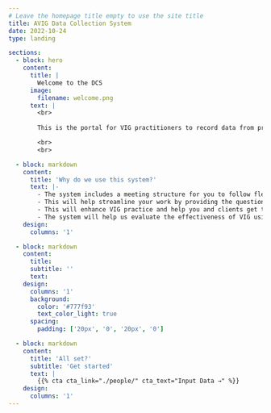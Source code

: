 ```yaml
---
# Leave the homepage title empty to use the site title
title: AVIG Data Collection System
date: 2022-10-24
type: landing

sections:
  - block: hero
    content:
      title: |
        Welcome to the DCS
      image:
        filename: welcome.png
      text: |
        <br>
        
        This is the portal for VIG practitioners to record data from pre- and post-VIG meetings with clients. We also encourage practitioners to use this system for a 6 month follow up meeting. 

        <br>
        <br>

  - block: markdown
    content: 
      title: 'Why do we use this system?'
      text: |-
        - The system includes a meeting structure for you to follow flexibly with your clients.
        - This will help streamline your work by providing the questions and measures you need in one place.
        - This will enhance VIG practice and help you and clients get the most out of your meetings before and after VIG.
        - The system will help us evaluate the effectiveness of VIG using anonymised data.
    design:
      columns: '1'

  - block: markdown
    content:
      title:
      subtitle: ''
      text:
    design:
      columns: '1'
      background:
        color: '#777f93'
        text_color_light: true
      spacing:
        padding: ['20px', '0', '20px', '0']

  - block: markdown
    content:
      title: 'All set?'
      subtitle: 'Get started'
      text: |
        {{% cta cta_link="./people/" cta_text="Input Data →" %}}
    design:
      columns: '1'
---
```

